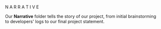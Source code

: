 N A R R A T I V E

Our **Narrative** folder tells the story of our project, from initial brainstorming to developers' logs to our final project statement.
